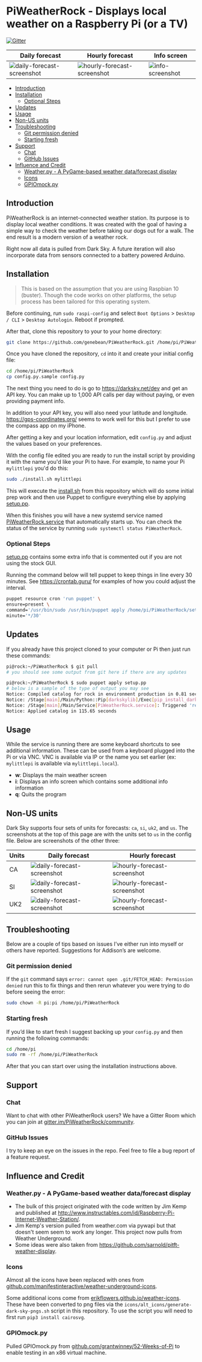 # PiWeatherRock - Displays local weather on a Raspberry Pi (or a TV)

[![Gitter](https://badges.gitter.im/PiWeatherRock/community.svg)](https://gitter.im/PiWeatherRock/community?utm_source=badge&utm_medium=badge&utm_campaign=pr-badge)

| Daily forecast                                         | Hourly forecast                                          | Info screen                                 |
|--------------------------------------------------------|----------------------------------------------------------|---------------------------------------------|
| ![daily-forecast-screenshot](screenshots/us-daily.png) | ![hourly-forecast-screenshot](screenshots/us-hourly.png) | ![info-screenshot](screenshots/us-info.png) |

- [Introduction](#introduction)
- [Installation](#installation)
  - [Optional Steps](#optional-steps)
- [Updates](#updates)
- [Usage](#usage)
- [Non-US units](#non-us-units)
- [Troubleshooting](#troubleshooting)
	- [Git permission denied](#git-permission-denied)
	- [Starting fresh](#starting-fresh)
- [Support](#support)
  - [Chat](#chat)
  - [GitHub Issues](#github-issues)
- [Influence and Credit](#influence-and-credit)
  - [Weather.py - A PyGame-based weather data/forecast display](#weatherpy---a-pygame-based-weather-dataforecast-display)
  - [Icons](#icons)
  - [GPIOmock.py](#gpiomockpy)

## Introduction

PiWeatherRock is an internet-connected weather station. Its purpose is to display local weather conditions. It was created with the goal of having a simple way to check the weather before taking our dogs out for a walk. The end result is a modern version of a weather rock.

Right now all data is pulled from Dark Sky. A future iteration will also incorporate data from sensors connected to a battery powered Arduino.

## Installation

> This is based on the assumption that you are using Raspbian 10 (buster). Though the code works on other platforms, the setup process has been tailored for this operating system.

Before continuing, run `sudo raspi-config` and select `Boot Options` > `Desktop / CLI` > `Desktop Autologin`. Reboot if prompted.

After that, clone this repository to your to your home directory:

```bash
git clone https://github.com/genebean/PiWeatherRock.git /home/pi/PiWeatherRock
```

Once you have cloned the repository, `cd` into it and create your initial config file:

```bash
cd /home/pi/PiWeatherRock
cp config.py.sample config.py
```

The next thing you need to do is go to https://darksky.net/dev and get an API key. You can make up to 1,000 API calls per day without paying, or even providing payment info.

In addition to your API key, you will also need your latitude and longitude. https://gps-coordinates.org/ seems to work well for this but I prefer to use the compass app on my iPhone.

After getting a key and your location information, edit `config.py` and adjust the values based on your preferences.

With the config file edited you are ready to run the install script by providing it with the name you'd like your Pi to have. For example, to name your Pi `mylittlepi` you'd do this:

```bash
sudo ./install.sh mylittlepi
```

This will execute the [install.sh](install.sh) from this repository which will do some initial prep work and then use Puppet to configure everything else by applying [setup.pp](setup.pp).

When this finishes you will have a new systemd service named [PiWeatherRock.service](PiWeatherRock.service) that automatically starts up. You can check the status of the service by running `sudo systemctl status PiWeatherRock`.

### Optional Steps

[setup.pp](setup.pp) contains some extra info that is commented out if you are not using the stock GUI.

Running the command below will tell puppet to keep things in line every 30 minutes. See https://crontab.guru/ for examples of how you could adjust the interval.

```bash
puppet resource cron 'run puppet' \
ensure=present \
command='/usr/bin/sudo /usr/bin/puppet apply /home/pi/PiWeatherRock/setup.pp' \
minute='*/30'
```

## Updates

If you already have this project cloned to your computer or Pi then just run these commands:

```bash
pi@rock:~/PiWeatherRock $ git pull
# you should see some output from git here if there are any updates

pi@rock:~/PiWeatherRock $ sudo puppet apply setup.pp
# below is a sample of the type of output you may see
Notice: Compiled catalog for rock in environment production in 0.81 seconds
Notice: /Stage[main]/Main/Python::Pip[darkskylib]/Exec[pip_install_darkskylib]/returns: executed successfully
Notice: /Stage[main]/Main/Service[PiWeatherRock.service]: Triggered 'refresh' from 1 event
Notice: Applied catalog in 115.65 seconds
```

## Usage

While the service is running there are some keyboard shortcuts to see additional information. These can be used from a keyboard plugged into the Pi or via VNC. VNC is available via IP or the name you set earlier (ex: `mylittlepi` is available via `mylittlepi.local`).

- __w__: Displays the main weather screen
- __i__: Displays an info screen which contains some additional info information
- __q__: Quits the program

## Non-US units

Dark Sky supports four sets of units for forecasts: `ca`, `si`, `uk2`, and `us`. The screenshots at the top of this page are with the units set to `us` in the config file. Below are screenshots of the other three:

| Units | Daily forecast                                          | Hourly forecast                                           |
|-------|---------------------------------------------------------|-----------------------------------------------------------|
| CA    | ![daily-forecast-screenshot](screenshots/ca-daily.png)  | ![hourly-forecast-screenshot](screenshots/ca-hourly.png)  |
| SI    | ![daily-forecast-screenshot](screenshots/si-daily.png)  | ![hourly-forecast-screenshot](screenshots/si-hourly.png)  |
| UK2   | ![daily-forecast-screenshot](screenshots/uk2-daily.png) | ![hourly-forecast-screenshot](screenshots/uk2-hourly.png) |

## Troubleshooting

Below are a couple of tips based on issues I’ve either run into myself or others have reported. Suggestions for Addison’s are welcome.

### Git permission denied 

If the `git` command says `error: cannot open .git/FETCH_HEAD: Permission denied` run this to fix things and then rerun whatever you were trying to do before seeing the error:

```bash
sudo chown -R pi:pi /home/pi/PiWeatherRock
```

### Starting fresh

If you’d like to start fresh I suggest backing up your `config.py` and then running the following commands:

```bash
cd /home/pi
sudo rm -rf /home/pi/PiWeatherRock
```

After that you can start over using the installation instructions above. 

## Support

### Chat

Want to chat with other PiWeatherRock users? We have a Gitter Room which you can join at [gitter.im/PiWeatherRock/community](https://gitter.im/PiWeatherRock/community).

### GitHub Issues

I try to keep an eye on the issues in the repo. Feel free to file a bug report of a feature request.

## Influence and Credit

### Weather.py - A PyGame-based weather data/forecast display

- The bulk of this project originated with the code written by Jim Kemp and published at http://www.instructables.com/id/Raspberry-Pi-Internet-Weather-Station/.
- Jim Kemp's version pulled from weather.com via pywapi but that doesn't seem seem to work any longer. This project now pulls from Weather Underground.
- Some ideas were also taken from https://github.com/sarnold/pitft-weather-display.

### Icons

Almost all the icons have been replaced with ones from [github.com/manifestinteractive/weather-underground-icons](https://github.com/manifestinteractive/weather-underground-icons/tree/47aca0a69c1246d80ee1b915c4f9906adbaa1e1b).

Some additional icons come from [erikflowers.github.io/weather-icons](https://erikflowers.github.io/weather-icons/). These have been converted to png files via the `icons/alt_icons/generate-dark-sky-pngs.sh` script in this repository. To use the script you will need to first run `pip3 install cairosvg`.

### GPIOmock.py

Pulled GPIOmock.py from [github.com/grantwinney/52-Weeks-of-Pi](https://github.com/grantwinney/52-Weeks-of-Pi/blob/b4df240bfb224b1c027c9adf71cac8159286aade/GPIOmock.py) to enable testing in an x86 virtual machine.
